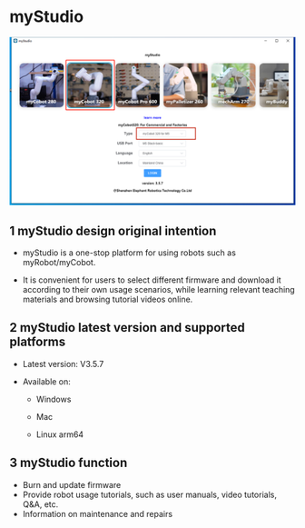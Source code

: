 # myStudio

<img src="../../../../resources/5-BasicApplication/5.2.2/m5/img/320/1.png" alt="basic" style="zoom:50%;" />



## 1 myStudio design original intention

- myStudio is a one-stop platform for using robots such as myRobot/myCobot.

- It is convenient for users to select different firmware and download it according to their own usage scenarios, while learning relevant teaching materials and browsing tutorial videos online.



## 2 myStudio latest version and supported platforms

- Latest version: V3.5.7

- Available on:

  - Windows

  - Mac

  - Linux arm64

    

## 3 myStudio function

- Burn and update firmware
- Provide robot usage tutorials, such as user manuals, video tutorials, Q&A, etc.
- Information on maintenance and repairs

